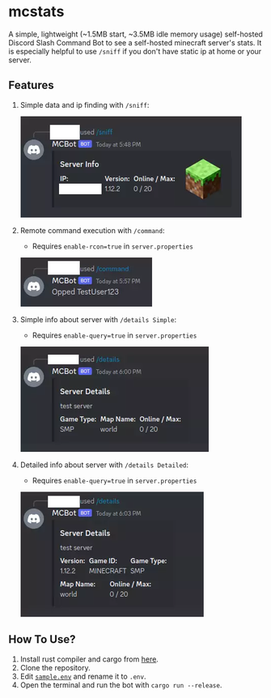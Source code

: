 # mcstats

A simple, lightweight (~1.5MB start, ~3.5MB idle memory usage) self-hosted Discord Slash Command Bot to see a self-hosted minecraft server's stats. It is especially helpful to use `/sniff` if you don't have static ip at home or your server.

## Features
1. Simple data and ip finding with `/sniff`:
    
    ![](resources/sniff.webp)

2. Remote command execution with `/command`:
    * Requires `enable-rcon=true` in `server.properties` 

    ![](resources/command.webp)


3. Simple info about server with `/details Simple`:
    * Requires `enable-query=true` in `server.properties` 

    ![](resources/details-simple.webp)

4. Detailed info about server with `/details Detailed`:
    * Requires `enable-query=true` in `server.properties` 

    ![](resources/details-detailed.webp)


## How To Use?
1. Install rust compiler and cargo from [here](https://www.rust-lang.org/learn/get-started).
2. Clone the repository.
3. Edit [`sample.env`](./sample.env) and rename it to `.env`.
4. Open the terminal and run the bot with `cargo run --release`.